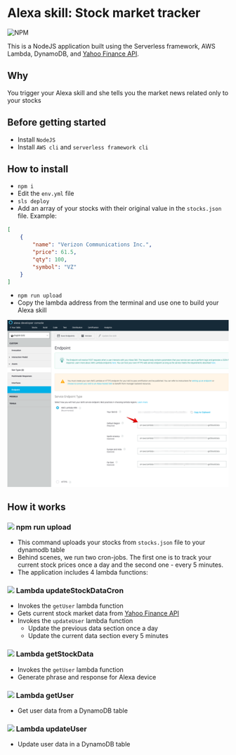 # Alexa skill: Stock market tracker

![NPM](https://img.shields.io/npm/l/version-select)

This is a NodeJS application built using the Serverless framework, AWS Lambda, DynamoDB, and [Yahoo Finance API](https://english.api.rakuten.net/apidojo/api/yahoo-finance1).

## Why
You trigger your Alexa skill and she tells you the market news related only to your stocks
## Before getting started
- Install `NodeJS`
- Install `AWS cli` and `serverless framework cli`

## How to install
- `npm i`
- Edit the `env.yml` file
- `sls deploy`
- Add an array of your stocks with their original value in the `stocks.json` file. Example:
```json
[
    {
        "name": "Verizon Communications Inc.",
        "price": 61.5,
        "qty": 100,
        "symbol": "VZ"
    }
]
```
- `npm run upload`
- Copy the lambda address from the terminal and use one to build your Alexa skill

![](./skill.png)

## How it works
### <img src="https://github.githubassets.com/images/icons/emoji/unicode/1f680.png?v8" width="32">  npm run upload
- This command uploads your stocks from `stocks.json` file to your dynamodb table
- Behind scenes, we run two cron-jobs. The first one is to track your current stock prices once a day and the second one - every 5 minutes.
- The application includes 4 lambda functions:
### <img src="https://github.githubassets.com/images/icons/emoji/unicode/1f680.png?v8" width="32"> Lambda updateStockDataCron

- Invokes the `getUser` lambda function
- Gets current stock market data from [Yahoo Finance API](https://english.api.rakuten.net/apidojo/api/yahoo-finance1)
- Invokes the `updateUser` lambda function
    - Update the previous data section once a day
    - Update the current data section every 5 minutes
### <img src="https://github.githubassets.com/images/icons/emoji/unicode/1f680.png?v8" width="32"> Lambda getStockData

- Invokes the `getUser` lambda function
- Generate phrase and response for Alexa device
### <img src="https://github.githubassets.com/images/icons/emoji/unicode/1f680.png?v8" width="32"> Lambda getUser
- Get user data from a DynamoDB table

### <img src="https://github.githubassets.com/images/icons/emoji/unicode/1f680.png?v8" width="32"> Lambda updateUser
- Update user data in a DynamoDB table

